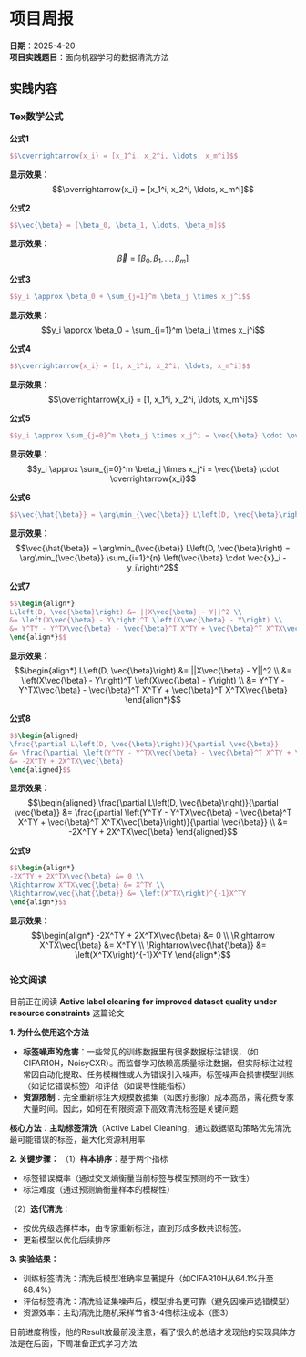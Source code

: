 # 项目周报

**日期**：2025-4-20  
**项目实践题目**：面向机器学习的数据清洗方法

## 实践内容
### Tex数学公式

**公式1** 
```latex
$$\overrightarrow{x_i} = [x_1^i, x_2^i, \ldots, x_m^i]$$
```
**显示效果：**
$$\overrightarrow{x_i} = [x_1^i, x_2^i, \ldots, x_m^i]$$

**公式2** 
```latex
$$\vec{\beta} = [\beta_0, \beta_1, \ldots, \beta_m]$$
```
**显示效果：**
$$\vec{\beta} = [\beta_0, \beta_1, \ldots, \beta_m]$$

**公式3** 
```latex
$$y_i \approx \beta_0 + \sum_{j=1}^m \beta_j \times x_j^i$$
```
**显示效果：**
$$y_i \approx \beta_0 + \sum_{j=1}^m \beta_j \times x_j^i$$

**公式4**
```latex
$$\overrightarrow{x_i} = [1, x_1^i, x_2^i, \ldots, x_m^i]$$
```
**显示效果：**
$$\overrightarrow{x_i} = [1, x_1^i, x_2^i, \ldots, x_m^i]$$

**公式5**
```latex
$$y_i \approx \sum_{j=0}^m \beta_j \times x_j^i = \vec{\beta} \cdot \overrightarrow{x_i}$$
```
**显示效果：**
$$y_i \approx \sum_{j=0}^m \beta_j \times x_j^i = \vec{\beta} \cdot \overrightarrow{x_i}$$

**公式6**
```latex
$$\vec{\hat{\beta}} = \arg\min_{\vec{\beta}} L\left(D, \vec{\beta}\right) = \arg\min_{\vec{\beta}} \sum_{i=1}^{n} \left(\vec{\beta} \cdot \vec{x}_i - y_i\right)^2$$
```
**显示效果：**
$$\vec{\hat{\beta}} = \arg\min_{\vec{\beta}} L\left(D, \vec{\beta}\right) = \arg\min_{\vec{\beta}} \sum_{i=1}^{n} \left(\vec{\beta} \cdot \vec{x}_i - y_i\right)^2$$

**公式7**
```latex
$$\begin{align*}
L\left(D, \vec{\beta}\right) &= ||X\vec{\beta} - Y||^2 \\
&= \left(X\vec{\beta} - Y\right)^T \left(X\vec{\beta} - Y\right) \\
&= Y^TY - Y^TX\vec{\beta} - \vec{\beta}^T X^TY + \vec{\beta}^T X^TX\vec{\beta}
\end{align*}$$
```
**显示效果：**
$$\begin{align*}
L\left(D, \vec{\beta}\right) &= ||X\vec{\beta} - Y||^2 \\
&= \left(X\vec{\beta} - Y\right)^T \left(X\vec{\beta} - Y\right) \\
&= Y^TY - Y^TX\vec{\beta} - \vec{\beta}^T X^TY + \vec{\beta}^T X^TX\vec{\beta}
\end{align*}$$

**公式8**
```latex
$$\begin{aligned}
\frac{\partial L\left(D, \vec{\beta}\right)}{\partial \vec{\beta}} 
&= \frac{\partial \left(Y^TY - Y^TX\vec{\beta} - \vec{\beta}^T X^TY + \vec{\beta}^T X^TX\vec{\beta}\right)}{\partial \vec{\beta}} \\
&= -2X^TY + 2X^TX\vec{\beta}
\end{aligned}$$
```
**显示效果：**
$$\begin{aligned}
\frac{\partial L\left(D, \vec{\beta}\right)}{\partial \vec{\beta}} 
&= \frac{\partial \left(Y^TY - Y^TX\vec{\beta} - \vec{\beta}^T X^TY + \vec{\beta}^T X^TX\vec{\beta}\right)}{\partial \vec{\beta}} \\
&= -2X^TY + 2X^TX\vec{\beta}
\end{aligned}$$

**公式9**
```latex
$$\begin{align*}
-2X^TY + 2X^TX\vec{\beta} &= 0 \\
\Rightarrow X^TX\vec{\beta} &= X^TY \\
\Rightarrow\vec{\hat{\beta}} &= \left(X^TX\right)^{-1}X^TY
\end{align*}$$
```
**显示效果：**
$$\begin{align*}
-2X^TY + 2X^TX\vec{\beta} &= 0 \\
\Rightarrow X^TX\vec{\beta} &= X^TY \\
\Rightarrow\vec{\hat{\beta}} &= \left(X^TX\right)^{-1}X^TY
\end{align*}$$

### 论文阅读

目前正在阅读 **Active label cleaning for improved dataset quality under resource constraints** 这篇论文

**1. 为什么使用这个方法**
- **标签噪声的危害**：一些常见的训练数据里有很多数据标注错误，（如CIFAR10H，NoisyCXR）。而监督学习依赖高质量标注数据，但实际标注过程常因自动化提取、任务模糊性或人为错误引入噪声。标签噪声会损害模型训练（如记忆错误标签）和评估（如误导性能指标）
- **资源限制**：完全重新标注大规模数据集（如医疗影像）成本高昂，需花费专家大量时间。因此，如何在有限资源下高效清洗标签是关键问题

**核心方法**：**主动标签清洗**（Active Label Cleaning，通过数据驱动策略优先清洗最可能错误的标签，最大化资源利用率

**2. 关键步骤：**
（1）**样本排序**：基于两个指标
- 标签错误概率（通过交叉熵衡量当前标签与模型预测的不一致性）
- 标注难度（通过预测熵衡量样本的模糊性）

（2）**迭代清洗**：
- 按优先级选择样本，由专家重新标注，直到形成多数共识标签。
- 更新模型以优化后续排序

**3. 实验结果：**
- 训练标签清洗：清洗后模型准确率显著提升（如CIFAR10H从64.1%升至68.4%）
- 评估标签清洗：清洗验证集噪声后，模型排名更可靠（避免因噪声选错模型）
- 资源效率：主动清洗比随机采样节省3-4倍标注成本（图3）

目前进度稍慢，他的Result放最前没注意，看了很久的总结才发现他的实现具体方法是在后面，下周准备正式学习方法
